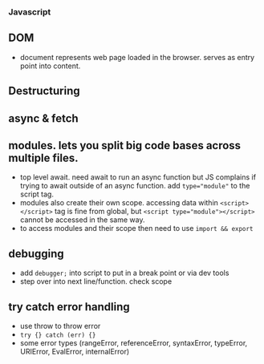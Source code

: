 ### Javascript

## DOM

- document represents web page loaded in the browser. serves as entry point into content.

## Destructuring

## async & fetch

## modules. lets you split big code bases across multiple files.

- top level await. need await to run an async function but JS complains if trying to await outside of an async function. add `type="module"` to the script tag.
- modules also create their own scope. accessing data within `<script></script>` tag is fine from global, but `<script type="module"></script>` cannot be accessed in the same way.
- to access modules and their scope then need to use `import && export`

## debugging

- add `debugger;` into script to put in a break point or via dev tools
- step over into next line/function. check scope

## try catch error handling

- use throw to throw error
- `try {} catch (err) {}`
- some error types (rangeError, referenceError, syntaxError, typeError, URIError, EvalError, internalError)
